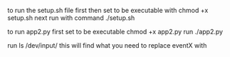 to run the  setup.sh file first then set to be executable with 
chmod +x setup.sh next run with command ./setup.sh

to run app2.py first set to be executable chmod +x app2.py
run ./app2.py

run ls /dev/input/  this will find what you  need to replace eventX with
